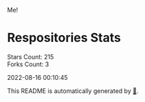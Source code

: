 Me!

# Respositories Stats
Stars Count: 215  
Forks Count: 3

2022-08-16 00:10:45  

This README is automatically generated by [🐰](https://github.com/rnitta/rnitta).
